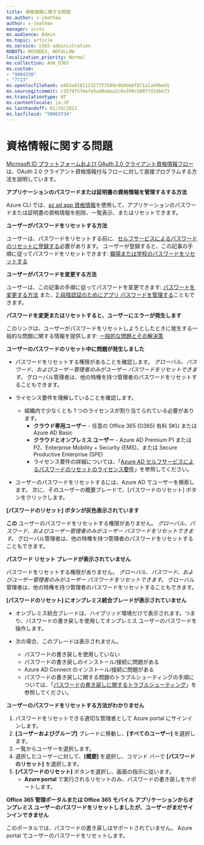 ```yaml
---
title: 資格情報に関する問題
ms.author: v-jmathew
author: v-jmathew
manager: scotv
ms.audience: Admin
ms.topic: article
ms.service: o365-administration
ROBOTS: NOINDEX, NOFOLLOW
localization_priority: Normal
ms.collection: Adm_O365
ms.custom:
- "9004330"
- "7723"
ms.openlocfilehash: e463e8181123277f3509c0b0bb6f871a1a09bed1
ms.sourcegitcommit: c3574f574afe5a40a6ea2c6e399c58977d18bb73
ms.translationtype: HT
ms.contentlocale: ja-JP
ms.lasthandoff: 01/29/2021
ms.locfileid: "50063734"
---
```

# <a name="issues-with-credentials"></a>資格情報に関する問題

[Microsoft ID プラットフォームおよび OAuth 2.0 クライアント資格情報フロー](https://docs.microsoft.com/azure/active-directory/develop/v2-oauth2-client-creds-grant-flow)は、OAuth 2.0 クライアント資格情報付与フローに対して直接プログラムする方法を説明しています。

**アプリケーションのパスワードまたは証明書の資格情報を管理するする方法**

Azure CLI では、[az ad app 資格情報](https://docs.microsoft.com/cli/azure/ad/app/credential)を使用して、アプリケーションのパスワードまたは証明書の資格情報を削除、一覧表示、またはリセットできます。

**ユーザーがパスワードをリセットする方法**

ユーザーは、パスワードをリセットする前に、[セルフサービスによるパスワードのリセットに登録する](https://docs.microsoft.com/azure/active-directory/user-help/active-directory-passwords-reset-register)必要があります。 ユーザーが登録すると、この記事の手順に従ってパスワードをリセットできます: [職場または学校のパスワードをリセットする](https://docs.microsoft.com/azure/active-directory/user-help/user-help-reset-password#how-to-reset-or-unlock-your-password-for-a-work-or-school-account)

**ユーザーがパスワードを変更する方法**

ユーザーは、この記事の手順に従ってパスワードを変更できます: [パスワードを変更する方法](https://docs.microsoft.com/azure/active-directory/user-help/user-help-reset-password#how-to-change-your-password)
また、[2 段階認証のためにアプリ パスワードを管理する](https://docs.microsoft.com/azure/active-directory/user-help/multi-factor-authentication-end-user-app-passwords)こともできます。

**パスワードを変更またはリセットすると、ユーザーにエラーが発生します**

このリンクは、ユーザーがパスワードをリセットしようとしたときに発生する一般的な問題に関する情報を提供します: [一般的な問題とその解決策](https://docs.microsoft.com/azure/active-directory/user-help/user-help-reset-password#common-problems-and-their-solutions)

**ユーザーのパスワードのリセット中に問題が発生しました**

- パスワードをリセットする権限があることを確認します。 *グローバル、パスワード、およびユーザー管理者のみがユーザー パスワードをリセットできます。* グローバル管理者は、他の特権を持つ管理者のパスワードをリセットすることもできます。

- ライセンス要件を理解していることを確認します。

  - 組織内で少なくとも 1 つのライセンスが割り当てられている必要があります。
    - **クラウド専用ユーザー** - 任意の Office 365 (O365) 有料 SKU または Azure AD Basic
    - **クラウドとオンプレミス ユーザー** - Azure AD Premium P1 または P2、Enterprise Mobility + Security (EMS)、または Secure Productive Enterprise (SPE)
    - ライセンス要件の詳細については、「[Azure AD セルフサービスによるパスワードのリセットのライセンス要件](https://docs.microsoft.com/azure/active-directory/active-directory-passwords-licensing)」を参照してください。
- ユーザーのパスワードをリセットするには、Azure AD でユーザーを検索します。 次に、そのユーザーの概要ブレードで、[パスワードのリセット] ボタンをクリックします。

**[パスワードのリセット] ボタンが灰色表示されています**

**この** ユーザーのパスワードをリセットする権限がありません。 *グローバル、パスワード、およびユーザー管理者のみがユーザー パスワードをリセットできます。* グローバル管理者は、他の特権を持つ管理者のパスワードをリセットすることもできます。

**パスワード リセット ブレードが表示されていません**

パスワードをリセットする権限がありません。 *グローバル、パスワード、およびユーザー管理者のみがユーザー パスワードをリセットできます。* グローバル管理者は、他の特権を持つ管理者のパスワードをリセットすることもできます。

**[パスワードのリセット] にオンプレミス統合ブレードが表示されていません**

- オンプレミス統合ブレードは、ハイブリッド環境だけで表示されます。つまり、パスワードの書き戻しを使用してオンプレミス ユーザーのパスワードを操作します。

- 次の場合、このブレードは表示されません。

  - パスワードの書き戻しを使用していない
  - パスワードの書き戻しのインストール/接続に問題がある
  - Azure AD Connect のインストール/接続に問題がある
  - パスワードの書き戻しに関する問題のトラブルシューティングの手順については、「[パスワードの書き戻しに関するトラブルシューティング](https://docs.microsoft.com/azure/active-directory/authentication/troubleshoot-sspr-writeback)」を参照してください。

**ユーザーのパスワードをリセットする方法がわかりません**

1. パスワードをリセットできる適切な管理者として Azure portal にサインインします。
2. **[ユーザーおよびグループ]** ブレードに移動し、**[すべてのユーザー]** を選択します。
3. 一覧からユーザーを選択します。
4. 選択したユーザーに対して、**[概要]** を選択し、コマンド バーで **[パスワードのリセット]** を選択します。
5. **[パスワードのリセット]** ボタンを選択し、画面の指示に従います。
    - **Azure portal** で実行されるリセットのみ、パスワードの書き戻しをサポートします。

**Office 365 管理ポータルまたは Office 365 モバイル アプリケーションからオンプレミス ユーザーのパスワードをリセットしましたが、ユーザーがまだサインインできません**

このポータルでは、パスワードの書き戻しはサポートされていません。 Azure portal でユーザーのパスワードをリセットします。
